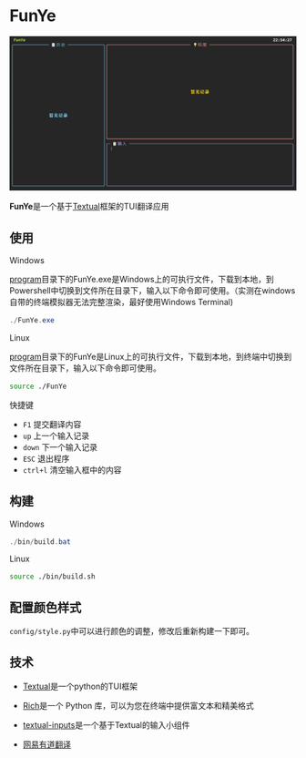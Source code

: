 # FunYe

![screenshot](./img/show.gif)

**FunYe**是一个基于[Textual](https://github.com/Textualize/textual)框架的TUI翻译应用

## 使用

Windows

[program](https://github.com/kaze-k/FunYe/tree/main/program)目录下的FunYe.exe是Windows上的可执行文件，下载到本地，到Powershell中切换到文件所在目录下，输入以下命令即可使用。（实测在windows自带的终端模拟器无法完整渲染，最好使用Windows Terminal)

```Powershell
./FunYe.exe
```

Linux

[program](https://github.com/kaze-k/FunYe/tree/main/program)目录下的FunYe是Linux上的可执行文件，下载到本地，到终端中切换到文件所在目录下，输入以下命令即可使用。

```bash
source ./FunYe
```

快捷键

- `F1` 提交翻译内容
- `up` 上一个输入记录
- `down` 下一个输入记录
- `ESC` 退出程序
- `ctrl+l` 清空输入框中的内容

## 构建

Windows

```powershell
./bin/build.bat
```

Linux

```bash
source ./bin/build.sh
```

## 配置颜色样式
`config/style.py`中可以进行颜色的调整，修改后重新构建一下即可。

## 技术
- [Textual](https://github.com/Textualize/textual)是一个python的TUI框架

- [Rich](https://github.com/Textualize/rich)是一个 Python 库，可以为您在终端中提供富文本和精美格式

- [textual-inputs](https://github.com/sirfuzzalot/textual-inputs)是一个基于Textual的输入小组件

- [网易有道翻译](https://fanyi.youdao.com/)